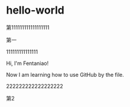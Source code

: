 # hello-world

第111111111111111111

第一

111111111111111

Hi, I'm Fentaniao!

Now I am learning how to use GitHub by the file.

222222222222222222

第2